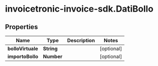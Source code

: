 # invoicetronic-invoice-sdk.DatiBollo

## Properties

Name | Type | Description | Notes
------------ | ------------- | ------------- | -------------
**bolloVirtuale** | **String** |  | [optional] 
**importoBollo** | **Number** |  | [optional] 


